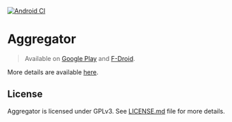 [![Android CI](https://github.com/tughi/aggregator-android/actions/workflows/android.yml/badge.svg?branch=master)](https://github.com/tughi/aggregator-android/actions/workflows/android.yml)

# Aggregator

> Available on [Google Play](https://play.google.com/store/apps/details?id=com.tughi.aggregator.next) and [F-Droid](https://f-droid.org/packages/com.tughi.aggregator/).

More details are available [here](https://tughi.github.io/aggregator-android).

## License

Aggregator is licensed under GPLv3. See [LICENSE.md](./LICENSE.md) file for more details.
